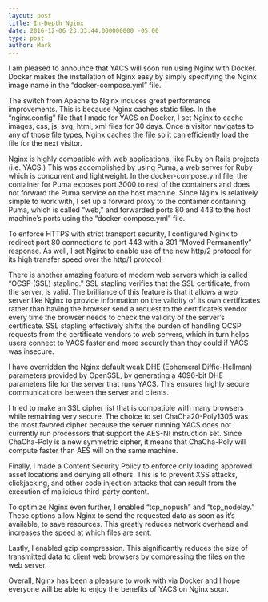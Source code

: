 ```yaml
---
layout: post
title: In-Depth Nginx
date: 2016-12-06 23:33:44.000000000 -05:00
type: post
author: Mark
---
```


I am pleased to announce that YACS will soon run using Nginx with Docker. Docker makes the installation of Nginx easy by simply specifying the Nginx image name in the “docker-compose.yml” file.

The switch from Apache to Nginx induces great performance improvements. This is because Nginx caches static files. In the “nginx.config” file that I made for YACS on Docker, I set Nginx to cache images, css, js, svg, html, xml files for 30 days. Once a visitor navigates to any of those file types, Nginx caches the file so it can efficiently load the file for the next visitor.

Nginx is highly compatible with web applications, like Ruby on Rails projects (i.e. YACS.) This was accomplished by using Puma, a web server for Ruby which is concurrent and lightweight. In the docker-compose.yml file, the container for Puma exposes port 3000 to rest of the containers and does not forward the Puma service on the host machine. Since Nginx is relatively simple to work with, I set up a forward proxy to the container containing Puma, which is called “web,” and forwarded ports 80 and 443 to the host machine’s ports using the “docker-compose.yml” file.

To enforce HTTPS with strict transport security, I configured Nginx to redirect port 80 connections to port 443 with a 301 “Moved Permanently” response. As well, I set Nginx to enable use of the new http/2 protocol for its high transfer speed over the http/1 protocol.

There is another amazing feature of modern web servers which is called “OCSP (SSL) stapling.” SSL stapling verifies that the SSL certificate, from the server, is valid. The brilliance of this feature is that it allows a web server like Nginx to provide information on the validity of its own certificates rather than having the browser send a request to the certificate’s vendor every time the browser needs to check the validity of the server’s certificate. SSL stapling effectively shifts the burden of handling OCSP requests from the certificate vendors to web servers, which in turn helps users connect to YACS faster and more securely than they could if YACS was insecure.

I have overridden the Nginx default weak DHE (Ephemeral Diffie-Hellman) parameters provided by OpenSSL, by generating a 4096-bit DHE parameters file for the server that runs YACS. This ensures highly secure communications between the server and clients.

I tried to make an SSL cipher list that is compatible with many browsers while remaining very secure. The choice to set ChaCha20-Poly1305 was the most favored cipher because the server running YACS does not currently run processors that support the AES-NI instruction set. Since ChaCha-Poly is a new symmetric cipher, it means that ChaCha-Poly will compute faster than AES will on the same machine.

Finally, I made a Content Security Policy to enforce only loading approved asset locations and denying all others. This is to prevent XSS attacks, clickjacking, and other code injection attacks that can result from the execution of malicious third-party content.

To optimize Nginx even further, I enabled “tcp_nopush” and “tcp_nodelay.” These options allow Nginx to send the requested data as soon as it’s available, to save resources. This greatly reduces network overhead and increases the speed at which files are sent.

Lastly, I enabled gzip compression. This significantly reduces the size of transmitted data to client web browsers by compressing the files on the web server.

Overall, Nginx has been a pleasure to work with via Docker and I hope everyone will be able to enjoy the benefits of YACS on Nginx soon.
